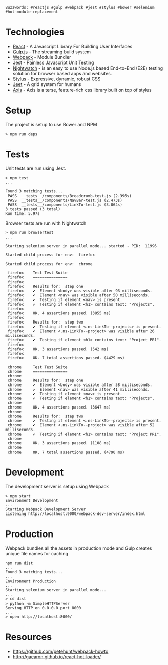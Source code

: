 `Buzzwords: #reactjs #gulp #webpack #jest #stylus #bower #selenium #hot-module-replacement`

Technologies
=

- [React](http://facebook.github.io/react/) - A Javascript Library For Building User Interfaces
- [Gulp.js](http://gulpjs.com/) - The streaming build system
- [Webpack](http://webpack.github.io/) - Module Bundler
- [Jest](http://facebook.github.io/jest/) - Painless Javascript Unit Testing
- [Nightwatch](http://nightwatchjs.org/) - is an easy to use Node.js based End-to-End (E2E) testing solution for browser based apps and websites.
- [Stylus](http://learnboost.github.io/stylus/) - Expressive, dynamic, robust CSS
- [Jeet](http://jeet.gs/) - A grid system for humans
- [Axis](https://github.com/jenius/axis) - Axis is a terse, feature-rich css library built on top of stylus

Setup
=

The project is setup to use Bower and NPM

```
> npm run deps
```

Tests
=

Unit tests are run using Jest.

```
> npm test
...

Found 3 matching tests...
 PASS  __tests__/components/Breadcrumb-test.js (2.396s)
 PASS  __tests__/components/NavBar-test.js (2.473s)
 PASS  __tests__/components/LinkTo-test.js (3.064s)
3 tests passed (3 total)
Run time: 5.97s
```

Browser tests are run with Nightwatch

```
> npm run browsertest
...

Starting selenium server in parallel mode... started - PID:  11996

Started child process for env:  firefox

Started child process for env:  chrome

 firefox 	Test Test Suite
 firefox 	===============
 firefox
 firefox 	Results for:  step one
 firefox 	✔  Element <body> was visible after 93 milliseconds.
 firefox 	✔  Element <nav> was visible after 50 milliseconds.
 firefox 	✔  Testing if element <nav> is present.
 firefox 	✔  Testing if element <h1> contains text: "Projects".
 firefox
 firefox 	OK. 4 assertions passed. (3855 ms)
 firefox
 firefox 	Results for:  step two
 firefox 	✔  Testing if element <.ns-LinkTo--projects> is present.
 firefox 	✔  Element <.ns-LinkTo--project> was visible after 26 milliseconds.
 firefox 	✔  Testing if element <h1> contains text: "Project PR1".
 firefox
 firefox 	OK. 3 assertions passed. (542 ms)
 firefox
 firefox 	OK. 7 total assertions passed. (4429 ms)

 chrome 	Test Test Suite
 chrome 	===============
 chrome
 chrome 	Results for:  step one
 chrome 	✔  Element <body> was visible after 58 milliseconds.
 chrome 	✔  Element <nav> was visible after 41 milliseconds.
 chrome 	✔  Testing if element <nav> is present.
 chrome 	✔  Testing if element <h1> contains text: "Projects".
 chrome
 chrome 	OK. 4 assertions passed. (3647 ms)
 chrome
 chrome 	Results for:  step two
 chrome 	✔  Testing if element <.ns-LinkTo--projects> is present.
 chrome 	✔  Element <.ns-LinkTo--project> was visible after 52 milliseconds.
 chrome 	✔  Testing if element <h1> contains text: "Project PR1".
 chrome
 chrome 	OK. 3 assertions passed. (1108 ms)
 chrome
 chrome 	OK. 7 total assertions passed. (4790 ms)
```

Development
=

The development server is setup using Webpack

```
> npm start
Environment Development
...
Starting Webpack Development Server
Listening http://localhost:9000/webpack-dev-server/index.html
```

Production
=

Webpack bundles all the assets in production mode and Gulp creates unique file names for caching

```
npm run dist
...
Found 3 matching tests...
...
Environment Production
...
Starting selenium server in parallel mode...
...
> cd dist
> python -m SimpleHTTPServer
Serving HTTP on 0.0.0.0 port 8000
...
> open http://localhost:8000/
```

Resources
=

- https://github.com/petehunt/webpack-howto
- http://gaearon.github.io/react-hot-loader/
